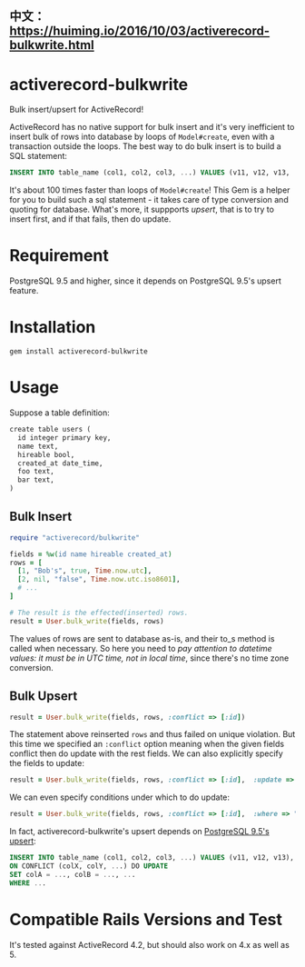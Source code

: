 中文：https://huiming.io/2016/10/03/activerecord-bulkwrite.html
---

# activerecord-bulkwrite
Bulk insert/upsert for ActiveRecord! 

ActiveRecord has no native support for bulk insert and it's very inefficient to insert bulk of rows into database by loops of `Model#create`, even with a transaction outside the loops. The best way to do bulk insert is to build a SQL statement:
```sql
INSERT INTO table_name (col1, col2, col3, ...) VALUES (v11, v12, v13, ...), (v21, v22, v23, ...), ...
```
It's about 100 times faster than loops of `Model#create`! This Gem is a helper for you to build such a sql statement - it takes care of type conversion and quoting for database. What's more, it suppports *upsert*, that is to try to insert first, and if that fails, then do update.

# Requirement
PostgreSQL 9.5 and higher, since it depends on PostgreSQL 9.5's upsert feature.

# Installation

```
gem install activerecord-bulkwrite
```

# Usage

Suppose a table definition:

```ruby
create table users (
  id integer primary key,
  name text,
  hireable bool,
  created_at date_time,
  foo text,
  bar text,
)
```

## Bulk Insert

```ruby
require "activerecord/bulkwrite"

fields = %w(id name hireable created_at)
rows = [
  [1, "Bob's", true, Time.now.utc],
  [2, nil, "false", Time.now.utc.iso8601],
  # ...
]

# The result is the effected(inserted) rows.
result = User.bulk_write(fields, rows)
```

The values of rows are sent to database as-is, and their to_s method is called when necessary. So here you need to *pay attention to datetime values: it must be in UTC time, not in local time*, since there's no time zone conversion.

## Bulk Upsert

```ruby
result = User.bulk_write(fields, rows, :conflict => [:id])
```

The statement above reinserted `rows` and thus failed on unique violation. But this time we specified an `:conflict` option meaning when the given fields conflict then do update with the rest fields. We can also explicitly specify the fields to update:

```ruby
result = User.bulk_write(fields, rows, :conflict => [:id],  :update => %w(name created_at))
```

We can even specify conditions under which to do update:

```ruby
result = User.bulk_write(fields, rows, :conflict => [:id],  :where => "users.hireable = TRUE"))
```

In fact, activerecord-bulkwrite's upsert depends on [PostgreSQL 9.5's upsert](https://www.postgresql.org/docs/9.5/static/sql-insert.html#SQL-ON-CONFLICT):

```sql
INSERT INTO table_name (col1, col2, col3, ...) VALUES (v11, v12, v13), (v21, v22, v23), ...
ON CONFLICT (colX, colY, ...) DO UPDATE
SET colA = ..., colB = ..., ...
WHERE ...
```

# Compatible Rails Versions and Test
It's tested against ActiveRecord 4.2, but should also work on 4.x as well as 5.
